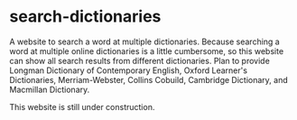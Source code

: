 # search-dictionaries
A website to search a word at multiple dictionaries. Because searching a word at multiple online dictionaries is a little cumbersome, so this website can show all search results from different dictionaries. Plan to provide Longman Dictionary of Contemporary English, Oxford Learner's Dictionaries, Merriam-Webster, Collins Cobuild, Cambridge Dictionary, and Macmillan Dictionary.

This website is still under construction.
